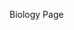 <html>
     <head>
     <meta charset = "utf-8">
     </head>
     <body>
     <p>Biology Page</p>
     </body>
</html>